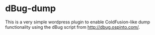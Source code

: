 # dBug-dump
This is a very simple wordpress plugin to enable ColdFusion-like dump functionality using the dBug script from http://dbug.ospinto.com/. 
